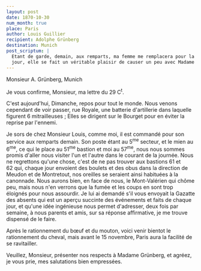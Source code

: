 ```yaml
---
layout: post
date: 1870-10-30
num_month: true
place: Paris
author: Louis Guillier
recipient: Adolphe Grünberg
destination: Munich
post_scriptum: |
  Etant de garde, demain, aux remparts, ma femme me remplacera pour la lettre du
  jour, elle se fait un véritable plaisir de causer un peu avec Madame Grünberg.
---
```


Monsieur A. Grünberg, Munich


Je vous confirme, Monsieur, ma lettre du 29 C<sup>t</sup>.

C'est aujourd'hui, Dimanche, repos pour tout le monde. Nous venons cependant de
voir passer, rue Royale, une batterie d'artillerie dans laquelle figurent
6 mitrailleuses ; Elles se dirigent sur le Bourget pour en éviter la reprise par
l'ennemi.

Je sors de chez Monsieur Louis, comme moi, il est commandé pour son service aux
remparts demain. Son poste étant au 5<sup>me</sup> secteur, et le mien au 6<sup>me</sup>, ce qui le
place au 51<sup>me</sup> bastion et moi au 57<sup>me</sup>, nous nous sommes promis d'aller nous
visiter l'un et l'autre dans le courant de la journée. Nous ne regrettons
qu'une chose, c'est de ne pas trouver aux bastions 61 et 62 qui, chaque jour
envoient des boulets et des obus dans la direction de Meudon et de Montretout,
nos oreilles se seraient ainsi habituées à la canonnade. Nous aurons bien, en
face de nous, le Mont-Valérien qui chôme peu, mais nous n'en verrons que la
fumée et les coups en sont trop éloignés pour nous assourdir. Je lui ai demandé
s'il vous envoyait la Gazatte des absents qui est un aperçu succinte des
événements et faits de chaque jour, et qu'une idée ingénieuse nous permet
d'adresser, deux fois par semaine, à nous parents et amis, sur sa réponse
affirmative, je me trouve dispensé de le faire.

Après le rationnement du bœuf et du mouton, voici venir bientot le rationnement
du cheval, mais avant le 15 novembre, Paris aura la facilité de se ravitailler.


Veuillez, Monsieur, présenter nos respects à Madame Grünberg, et agréez, je
vous prie, mes salutations bien empressées.
